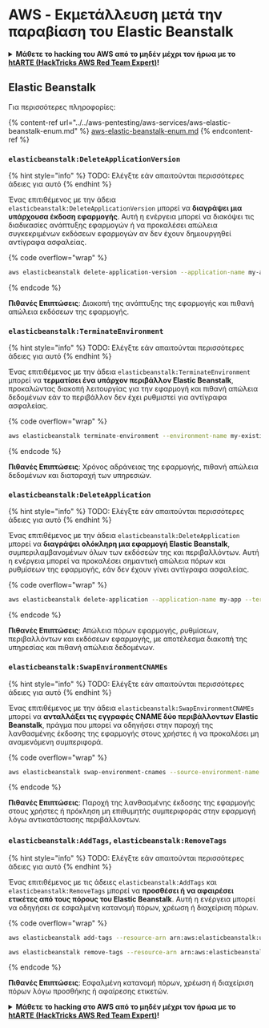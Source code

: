 # AWS - Εκμετάλλευση μετά την παραβίαση του Elastic Beanstalk

<details>

<summary><strong>Μάθετε το hacking του AWS από το μηδέν μέχρι τον ήρωα με το</strong> <a href="https://training.hacktricks.xyz/courses/arte"><strong>htARTE (HackTricks AWS Red Team Expert)</strong></a><strong>!</strong></summary>

Άλλοι τρόποι για να υποστηρίξετε το HackTricks:

* Εάν θέλετε να δείτε την **εταιρεία σας να διαφημίζεται στο HackTricks** ή να **κατεβάσετε το HackTricks σε μορφή PDF** ελέγξτε τα [**ΣΧΕΔΙΑ ΣΥΝΔΡΟΜΗΣ**](https://github.com/sponsors/carlospolop)!
* Αποκτήστε το [**επίσημο PEASS & HackTricks swag**](https://peass.creator-spring.com)
* Ανακαλύψτε [**την Οικογένεια PEASS**](https://opensea.io/collection/the-peass-family), τη συλλογή μας από αποκλειστικά [**NFTs**](https://opensea.io/collection/the-peass-family)
* **Εγγραφείτε στη** 💬 [**ομάδα Discord**](https://discord.gg/hRep4RUj7f) ή στη [**ομάδα telegram**](https://t.me/peass) ή **ακολουθήστε** μας στο **Twitter** 🐦 [**@hacktricks_live**](https://twitter.com/hacktricks_live)**.**
* **Μοιραστείτε τα hacking tricks σας υποβάλλοντας PRs στα** [**HackTricks**](https://github.com/carlospolop/hacktricks) και [**HackTricks Cloud**](https://github.com/carlospolop/hacktricks-cloud) αποθετήρια του github.

</details>

## Elastic Beanstalk

Για περισσότερες πληροφορίες:

{% content-ref url="../../aws-pentesting/aws-services/aws-elastic-beanstalk-enum.md" %}
[aws-elastic-beanstalk-enum.md](../../aws-pentesting/aws-services/aws-elastic-beanstalk-enum.md)
{% endcontent-ref %}

### `elasticbeanstalk:DeleteApplicationVersion`

{% hint style="info" %}
TODO: Ελέγξτε εάν απαιτούνται περισσότερες άδειες για αυτό
{% endhint %}

Ένας επιτιθέμενος με την άδεια `elasticbeanstalk:DeleteApplicationVersion` μπορεί να **διαγράψει μια υπάρχουσα έκδοση εφαρμογής**. Αυτή η ενέργεια μπορεί να διακόψει τις διαδικασίες ανάπτυξης εφαρμογών ή να προκαλέσει απώλεια συγκεκριμένων εκδόσεων εφαρμογών αν δεν έχουν δημιουργηθεί αντίγραφα ασφαλείας. 

{% code overflow="wrap" %}
```bash
aws elasticbeanstalk delete-application-version --application-name my-app --version-label my-version
```
{% endcode %}

**Πιθανές Επιπτώσεις**: Διακοπή της ανάπτυξης της εφαρμογής και πιθανή απώλεια εκδόσεων της εφαρμογής.

### `elasticbeanstalk:TerminateEnvironment`

{% hint style="info" %}
TODO: Ελέγξτε εάν απαιτούνται περισσότερες άδειες για αυτό
{% endhint %}

Ένας επιτιθέμενος με την άδεια `elasticbeanstalk:TerminateEnvironment` μπορεί να **τερματίσει ένα υπάρχον περιβάλλον Elastic Beanstalk**, προκαλώντας διακοπή λειτουργίας για την εφαρμογή και πιθανή απώλεια δεδομένων εάν το περιβάλλον δεν έχει ρυθμιστεί για αντίγραφα ασφαλείας. 

{% code overflow="wrap" %}
```bash
aws elasticbeanstalk terminate-environment --environment-name my-existing-env
```
{% endcode %}

**Πιθανές Επιπτώσεις**: Χρόνος αδράνειας της εφαρμογής, πιθανή απώλεια δεδομένων και διαταραχή των υπηρεσιών.

### `elasticbeanstalk:DeleteApplication`

{% hint style="info" %}
TODO: Ελέγξτε εάν απαιτούνται περισσότερες άδειες για αυτό
{% endhint %}

Ένας επιτιθέμενος με την άδεια `elasticbeanstalk:DeleteApplication` μπορεί να **διαγράψει ολόκληρη μια εφαρμογή Elastic Beanstalk**, συμπεριλαμβανομένων όλων των εκδόσεών της και περιβαλλόντων. Αυτή η ενέργεια μπορεί να προκαλέσει σημαντική απώλεια πόρων και ρυθμίσεων της εφαρμογής, εάν δεν έχουν γίνει αντίγραφα ασφαλείας. 

{% code overflow="wrap" %}
```bash
aws elasticbeanstalk delete-application --application-name my-app --terminate-env-by-force
```
{% endcode %}

**Πιθανές Επιπτώσεις**: Απώλεια πόρων εφαρμογής, ρυθμίσεων, περιβαλλόντων και εκδόσεων εφαρμογής, με αποτέλεσμα διακοπή της υπηρεσίας και πιθανή απώλεια δεδομένων.

### `elasticbeanstalk:SwapEnvironmentCNAMEs`

{% hint style="info" %}
TODO: Ελέγξτε εάν απαιτούνται περισσότερες άδειες για αυτό
{% endhint %}

Ένας επιτιθέμενος με την άδεια `elasticbeanstalk:SwapEnvironmentCNAMEs` μπορεί να **ανταλλάξει τις εγγραφές CNAME δύο περιβάλλοντων Elastic Beanstalk**, πράγμα που μπορεί να οδηγήσει στην παροχή της λανθασμένης έκδοσης της εφαρμογής στους χρήστες ή να προκαλέσει μη αναμενόμενη συμπεριφορά. 

{% code overflow="wrap" %}
```bash
aws elasticbeanstalk swap-environment-cnames --source-environment-name my-env-1 --destination-environment-name my-env-2
```
{% endcode %}

**Πιθανές Επιπτώσεις**: Παροχή της λανθασμένης έκδοσης της εφαρμογής στους χρήστες ή πρόκληση μη επιθυμητής συμπεριφοράς στην εφαρμογή λόγω αντικατάστασης περιβάλλοντων.

### `elasticbeanstalk:AddTags`, `elasticbeanstalk:RemoveTags`

{% hint style="info" %}
TODO: Ελέγξτε εάν απαιτούνται περισσότερες άδειες για αυτό
{% endhint %}

Ένας επιτιθέμενος με τις άδειες `elasticbeanstalk:AddTags` και `elasticbeanstalk:RemoveTags` μπορεί να **προσθέσει ή να αφαιρέσει ετικέτες από τους πόρους του Elastic Beanstalk**. Αυτή η ενέργεια μπορεί να οδηγήσει σε εσφαλμένη κατανομή πόρων, χρέωση ή διαχείριση πόρων. 

{% code overflow="wrap" %}
```bash
aws elasticbeanstalk add-tags --resource-arn arn:aws:elasticbeanstalk:us-west-2:123456789012:environment/my-app/my-env --tags Key=MaliciousTag,Value=1

aws elasticbeanstalk remove-tags --resource-arn arn:aws:elasticbeanstalk:us-west-2:123456789012:environment/my-app/my-env --tag-keys MaliciousTag
```
{% endcode %}

**Πιθανές Επιπτώσεις**: Εσφαλμένη κατανομή πόρων, χρέωση ή διαχείριση πόρων λόγω προσθήκης ή αφαίρεσης ετικετών.

<details>

<summary><strong>Μάθετε το hacking στο AWS από το μηδέν μέχρι τον ήρωα με το</strong> <a href="https://training.hacktricks.xyz/courses/arte"><strong>htARTE (HackTricks AWS Red Team Expert)</strong></a><strong>!</strong></summary>

Άλλοι τρόποι για να υποστηρίξετε το HackTricks:

* Εάν θέλετε να δείτε την **εταιρεία σας να διαφημίζεται στο HackTricks** ή να **κατεβάσετε το HackTricks σε μορφή PDF** ελέγξτε τα [**ΣΧΕΔΙΑ ΣΥΝΔΡΟΜΗΣ**](https://github.com/sponsors/carlospolop)!
* Αποκτήστε το [**επίσημο PEASS & HackTricks swag**](https://peass.creator-spring.com)
* Ανακαλύψτε [**The PEASS Family**](https://opensea.io/collection/the-peass-family), τη συλλογή μας από αποκλειστικά [**NFTs**](https://opensea.io/collection/the-peass-family)
* **Εγγραφείτε στη** 💬 [**ομάδα Discord**](https://discord.gg/hRep4RUj7f) ή στη [**ομάδα telegram**](https://t.me/peass) ή **ακολουθήστε** μας στο **Twitter** 🐦 [**@hacktricks_live**](https://twitter.com/hacktricks_live)**.**
* **Μοιραστείτε τα hacking tricks σας υποβάλλοντας PRs στα** [**HackTricks**](https://github.com/carlospolop/hacktricks) και [**HackTricks Cloud**](https://github.com/carlospolop/hacktricks-cloud) αποθετήρια του github.

</details>
